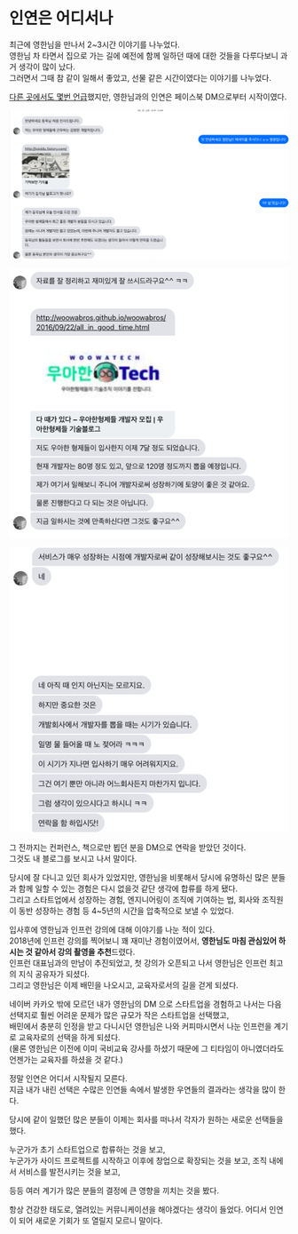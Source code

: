 # 인연은 어디서나

최근에 영한님을 만나서 2~3시간 이야기를 나누었다.  
영한님 차 타면서 집으로 가는 길에 예전에 함께 일하던 때에 대한 것들을 다루다보니 과거 생각이 많이 났다.  
그러면서 그때 참 같이 일해서 좋았고, 선물 같은 시간이였다는 이야기를 나누었다.
  
[다른 곳에서도 몇번 언급](https://jojoldu.tistory.com/309#%EB%91%90%EB%B2%88%EC%A7%B8-%EC%9D%B4%EC%A7%81-%EC%A4%80%EB%B9%84)했지만, 영한님과의 인연은 페이스북 DM으로부터 시작이였다.  

![1](./images/1.png)

![2](./images/2.png)

![3](./images/3.png)

그 전까지는 컨퍼런스, 책으로만 뵙던 분을 DM으로 연락을 받았던 것이다.  
그것도 내 블로그를 보시고 나서 말이다.  
  
당시에 잘 다니고 있던 회사가 있었지만, 영한님을 비롯해서 당시에 유명하신 많은 분들과 함께 일할 수 있는 경험은 다시 없을것 같단 생각에 합류를 하게 됐다.  
그리고 스타트업에서 성장하는 경험, 엔지니어링이 조직에 기여하는 법, 회사와 조직원이 동반 성장하는 경험 등 4~5년의 시간을 압축적으로 보낼 수 있었다.
  
입사후에 영한님과 인프런 강의에 대해 이야기를 나눈 적이 있다.  
2018년에 인프런 강의를 찍어보니 꽤 재미난 경험이였어서, **영한님도 마침 관심있어 하시는 것 같아서 강의 촬영을 추천**드렸다.  
인프런 대표님과의 만남이 추진되었고, 첫 강의가 오픈되고 나서 영한님은 인프런 최고의 지식 공유자가 되셨다.   
그리고 영한님은 이제 배민을 나오시고, 교육자로서의 길을 걷게 되셨다.  
  
네이버 카카오 밖에 모르던 내가 영한님의 DM 으로 스타트업을 경험하고 나서는 다음 선택지로 훨씬 어려운 문제가 많은 규모가 작은 스타트업을 선택했고,  
배민에서 충분히 인정을 받고 다니시던 영한님은 나와 커피마시면서 나눈 인프런을 계기로 교육자로의 선택을 하게 되셨다.  
(물론 영한님은 이전에 이미 국비교육 강사를 하셨기 때문에 그 티타임이 아니였더라도 언젠가는 교육자를 하셨을 것 같다.)  

정말 인연은 어디서 시작될지 모른다.  
지금 내가 내린 선택은 수많은 인연들 속에서 발생한 우연들의 결과라는 생각을 많이 한다.  
  
당시에 같이 일했던 많은 분들이 이제는 회사를 떠나서 각자가 원하는 새로운 선택들을 했다.  
 
누군가가 초기 스타트업으로 합류하는 것을 보고,  
누군가가 사이드 프로젝트를 시작하고 이후에 창업으로 확장되는 것을 보고,
조직 내에서 서비스를 발전시키는 것을 보고,  
  
등등 여러 계기가 많은 분들의 결정에 큰 영향을 끼치는 것을 봤다.  
  
항상 건강한 태도로, 열려있는 커뮤니케이션을 해야겠다는 생각이 들었다.
어디서 인연이 되어 새로운 기회가 또 열릴지 모르니 말이다.